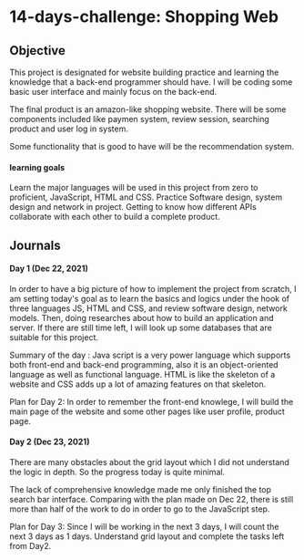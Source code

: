 # 14-days-challenge: Shopping Web 

## Objective

This project is designated for website building practice and learning the knowledge that a back-end programmer should have. I will be coding some basic user interface and mainly focus on the back-end.

The final product is an amazon-like shopping website. There will be some components included like paymen system, review session, searching product and user log in system.

Some functionality that is good to have will be the recommendation system.

#### learning goals
Learn the major languages will be used in this project from zero to proficient, JavaScript, HTML and CSS.
Practice Software design, system design and network in project.
Getting to know how different APIs collaborate with each other to build a complete product.

## Journals

#### Day 1 (Dec 22, 2021)
In order to have a big picture of how to implement the project from scratch, I am setting today's goal as to learn the basics and logics under the hook of three languages JS, HTML and CSS, and review software design, network models. 
Then, doing researches about how to build an application and server. If there are still time left, I will look up some databases that are suitable for this project.

Summary of the day : Java script is a very power language which supports both front-end and back-end programming, also it is an object-oriented language as well as functional language. HTML is like the skeleton of a website and CSS adds up a lot of amazing features on that skeleton. 

Plan for Day 2: In order to remember the front-end knowlege, I will build the main page of the website and some other pages like user profile, product page.

#### Day 2 (Dec 23, 2021)
There are many obstacles about the grid layout which I did not understand the logic in depth. So the progress today is quite minimal.

The lack of comprehensive knowledge made me only finished the top search bar interface. Comparing with the plan made on Dec 22, there is still more than half of the work to do in order to go to the JavaScript step.

Plan for Day 3: Since I will be working in the next 3 days, I will count the next 3 days as 1 days. Understand grid layout and complete the tasks left from Day2.